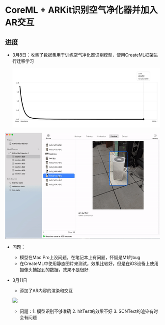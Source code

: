 # CoreML + ARKit识别空气净化器并加入AR交互

## 进度

- 3月8日：收集了数据集用于训练空气净化器识别模型，使用CreateML框架进行迁移学习

  ![](./doc/train.png)

![](./doc/model-preview.gif)





- 问题：
  - 模型在Mac Pro上没问题，在笔记本上有问题，怀疑是M1的bug
  - 在CreateML中使用静态图片来测试，效果比较好，但是在iOS设备上使用摄像头捕捉到的数据，效果不是很好.



- 3月11日

  - 添加了AR内容的渲染和交互

  ![](./doc/1.gif)

  - 问题：1. 模型识别不够准确 2. hitTest的效果不好 3. SCNText的渲染有时会有问题